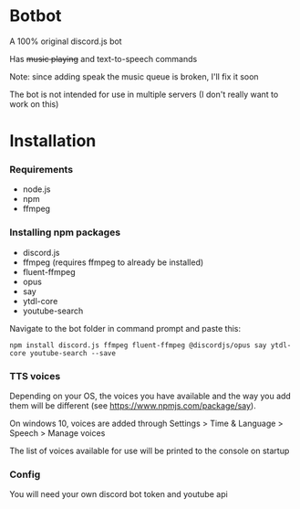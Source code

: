 # Botbot

A 100% original discord.js bot

Has ~~music playing~~ and text-to-speech commands

Note: since adding speak the music queue is broken, I'll fix it soon

The bot is not intended for use in multiple servers (I don't really want to work on this)

# Installation

### Requirements

- node.js
- npm
- ffmpeg

### Installing npm packages

- discord.js
- ffmpeg (requires ffmpeg to already be installed)
- fluent-ffmpeg
- opus
- say
- ytdl-core
- youtube-search

Navigate to the bot folder in command prompt and paste this:

`npm install discord.js ffmpeg fluent-ffmpeg @discordjs/opus say ytdl-core youtube-search --save`

### TTS voices

Depending on your OS, the voices you have available and the way you add them will be different (see https://www.npmjs.com/package/say). 

On windows 10, voices are added through Settings > Time & Language > Speech > Manage voices

The list of voices available for use will be printed to the console on startup

### Config

You will need your own discord bot token and youtube api
